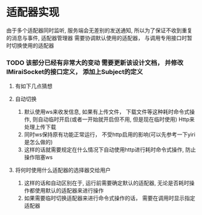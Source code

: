 ﻿# 适配器实现

由于多个适配器同时监听, 服务端会无差别的发送通知, 所以为了保证不收到重复的消息与事件,
适配器管理器 需要协调默认使用的适配器， 与调用专用接口时暂时切换使用的适配器

### TODO 该部分已经有非常大的变动 需要更新该设计文档， 并修改IMiraiSocket的接口定义， 添加上Subject的定义

1. 有如下几点猜想
2. 自动切换
    1. 默认使用ws来收发信息, 如果有上传文件， 下载文件等这种耗时命令式操作, 则自动临时开启(或者一开始就开启但不用,
       但是现在临时使用) Http来处理上传下载
    2. 同时ws保持原有功能正常运行， 不受http启用的影响(可以先参考一下yiri是怎么做的)
    3. 这样的话就需要规定在什么情况下自动使用http进行耗时命令式操作, 防止操作阻塞ws

3. 将何时使用什么适配器的选择器交给用户
    1. 这样的话和自动区别在于, 运行前需要确定默认的适配器, 无论是否耗时操作都使用默认的适配器来进行操作
    2. 如果需要临时切换适配器来进行命令式操作的话， 需要在调用时显示指定适配器